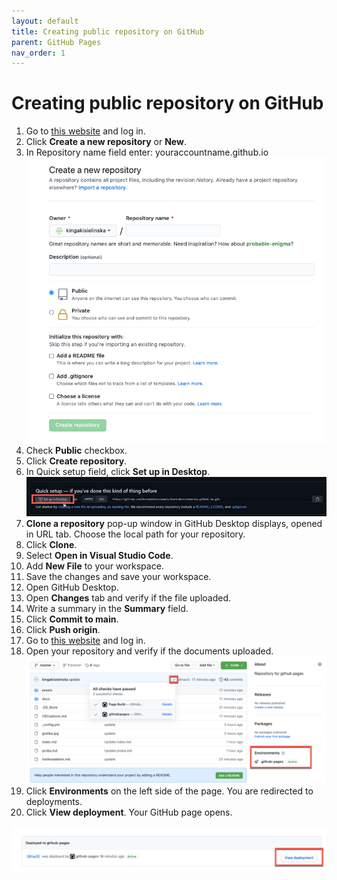 ```yaml
---
layout: default
title: Creating public repository on GitHub
parent: GitHub Pages
nav_order: 1
---
```

 
# Creating public repository on GitHub 


1. Go to [this website](https://github.com//) and log in.
2. Click **Create a new repository** or **New**.
3. In Repository name field enter: youraccountname.github.io
   ![createnew](/assets/images/createnew.png)
4. Check **Public** checkbox.
5. Click **Create repository**.
6. In Quick setup field, click **Set up in Desktop**.  
   ![createnew](/assets/images/setupin.png)
7. **Clone a repository** pop-up window in GitHub Desktop displays, opened in URL tab. Choose the local path for your repository.
8. Click **Clone**.
9.  Select **Open in Visual Studio Code**.
10. Add **New File** to your workspace.
11. Save the changes and save your workspace.
12. Open GitHub Desktop.
13. Open **Changes** tab and verify if the file uploaded.
14. Write a summary in the **Summary** field.
15. Click **Commit to main**.
16. Click **Push origin**.
17. Go to [this website](https://github.com//) and log in.
18. Open your repository and verify if the documents uploaded.  
    ![environments](/assets/images/environments.png)
19. Click **Environments** on the left side of the page. You are redirected to deployments.
20. Click **View deployment**. Your GitHub page opens.

![deployment](/assets/images/deployment.png)